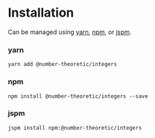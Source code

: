 # Installation

Can be managed using
[yarn](https://yarnpkg.com/en/docs),
[npm](https://docs.npmjs.com),
or [jspm](https://jspm.org/docs).


### yarn
```terminal
yarn add @number-theoretic/integers
```

### npm
```terminal
npm install @number-theoretic/integers --save
```

### jspm
```terminal
jspm install npm:@number-theoretic/integers
```
